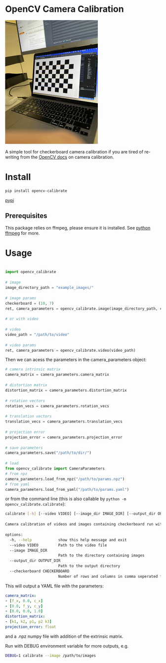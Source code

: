 # OpenCV Camera Calibration

![Checkerboard calibration images](assets/smaller_checkerboards.gif "Calibration")

A simple tool for checkerboard camera calibration if you are tired of re-writing from the [OpenCV docs](https://docs.opencv.org/4.x/dc/dbb/tutorial_py_calibration.html) on camera calibration.

# Install

```bash
pip install opencv-calibrate 
```

[pypi](https://pypi.org/project/opencv-calibrate/0.1.0/)

## Prerequisites

This package relies on ffmpeg, please ensure it is installed. See [python ffmpeg](https://github.com/kkroening/ffmpeg-python) for more.

# Usage

```python

import opencv_calibrate

# image
image_directory_path = "example_images/"

# image params
checkerboard = (10, 7)
ret, camera_parameters = opencv_calibrate.image(image_directory_path, checkerboard)

# or with video

# video
video_path = "/path/to/video"

# video params
ret, camera_parameters = opencv_calibrate.video(video_path)
```

Then we can acess the parameters in the camera_parameters object:

```python
# camera intrinsic matrix
camera_matrix = camera_parameters.camera_matrix

# distortion matrix
distortion_matrix = camera_parameters.distortion_matrix

# rotation vectors
rotation_vecs = camera_parameters.rotation_vecs

# translation vectors
translation_vecs = camera_parameters.translation_vecs

# projection error
projection_error = camera_parameters.projection_error

# save parameters
camera_parameters.save("/path/to/dir/")

# load
from opencv_calibrate import CameraParameters
# from npz
camera_parameters.load_from_npz("/path/to/params.npz")
# from yaml
camera_parameters.load_from_yaml("/path/to/params.yaml")
```

or from the command line (this is also callable by `python -m opencv_calibrate.calibrate`):

```bash
calibrate [-h] [--video VIDEO] [--image_dir IMAGE_DIR] [--output_dir OUTPUT_DIR] [--checkerboard CHECKERBOARD]

Camera calibration of videos and images containing checkerboard run with DEBUG>1 for more outputs

options:
  -h, --help            show this help message and exit
  --video VIDEO         Path to the video file
  --image IMAGE_DIR
                        Path to the directory containing images
  --output_dir OUTPUT_DIR
                        Path to the output directory
  --checkerboard CHECKERBOARD
                        Number of rows and columns in comma seperated format e.g. "9, 6"
```

This will output a YAML file with the parameters:

```yaml
camera_matrix:
- [f_x, 0.0, c_x]
- [0.0, f_y, c_y]
- [0.0, 0.0, 1.0]
distortion_matrix:
- [k1, k2, p1, p2 k3]
projection_error: float
```

and a .npz numpy file with addition of the extrinsic matrix.

Run with DEBUG environment variable for more outputs, e.g.

```bash
DEBUG=1 calibrate --image /path/to/images
```